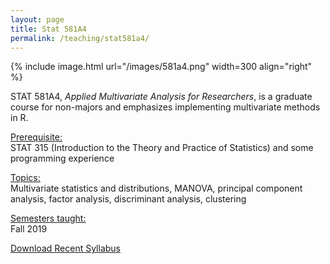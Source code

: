 ```yaml
---
layout: page
title: Stat 581A4
permalink: /teaching/stat581a4/
---
```



{% include image.html url="/images/581a4.png" width=300 align="right" %} 

STAT 581A4, <i>Applied Multivariate Analysis for Researchers</i>, is a graduate course for non-majors and emphasizes implementing multivariate methods in R.

<u>Prerequisite:</u><br>
STAT 315 (Introduction to the Theory and Practice of Statistics) and some programming experience

<u>Topics:</u> <br>
Multivariate statistics and distributions, MANOVA, principal component analysis, factor analysis, discriminant analysis, clustering

<u>Semesters taught:</u><br>
Fall 2019

[Download Recent Syllabus](/teaching/581a4-syllabus.pdf)
